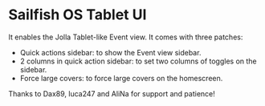 Sailfish OS Tablet UI
===================

It enables the Jolla Tablet-like Event view. It comes with three patches:

- Quick actions sidebar: to show the Event view sidebar.
- 2 columns in quick action sidebar: to set two columns of toggles on the sidebar.
- Force large covers: to force large covers on the homescreen.

Thanks to Dax89, luca247 and AliNa for support and patience!
